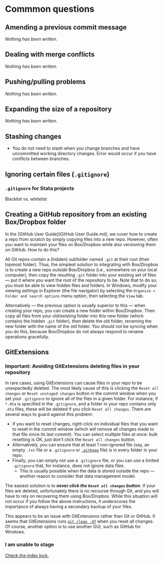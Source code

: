 Commmon questions
=================

Amending a previous commit message
----------------------------------

*Nothing has been written.*

Dealing with merge conflicts
----------------------------

*Nothing has been written.*

Pushing/pulling problems
------------------------

*Nothing has been written.*

Expanding the size of a repository
----------------------------------

*Nothing has been written.*

Stashing changes
----------------

- You do not need to stash when you change branches and have uncommitted working directory changes. Error would occur if you have conflicts between branches.

Ignoring certain files (`.gitignore`)
-------------------------------------

### `.gitignore` for Stata projects

Blacklist vs. whitelist

Creating a GitHub repository from an existing Box/Dropbox folder
----------------------------------------------------------------

In the [GitHub User Guide](GitHub User Guide.md), we cover how to create a repo from scratch by simply copying files into a new repo. However, often you want to maintain your files on Box/Dropbox while also versioning them on GitHub. How to do this?

All Git repos contain a (hidden) subfolder named `.git` at their root (their topmost folder). Thus, the simplest solution to integrating with Box/Dropbox is to create a new repo outside Box/Dropbox (i.e., somewhere on your local computer), then copy the resulting `.git` folder into your existing set of files &mdash; put it where you want the root of the repository to be. Note that to do so, you must be able to view hidden files and folders. In Windows, modify your viewing settings in Explorer (the file navigator) by selecting the `Organize > Folder and search options` menu option, then selecting the `View` tab.

Alternatively &mdash; the previous option is usually superior to this &mdash; when creating your repo, you can create a new folder within Box/Dropbox. Then copy all files from your old/existing folder into this new folder (which contains the hidden `.git` folder), then delete the old folder, renaming the new folder with the name of the old folder. You should not be syncing when you do this, because Box/Dropbox do not always respond to rename operations gracefully.

GitExtensions
-------------

### Important: Avoiding GitExtensions deleting files in your repository

In rare cases, using GitExtensions can cause files in your repo to be unexpectedly deleted. The most likely cause of this is clicking the `Reset all changes` or `Reset unstaged changes` button in the commit window when you set your `.gitignore` to ignore all of the files in a given folder. For instance, if `*.dta` is specified in the `.gitignore`, and a folder in your repo contains only `.dta` files, these will be deleted if you click `Reset all changes`. There are several ways to guard against this problem:

- If you want to reset changes, right-click on individual files that you want to reset in the
commit window (which will remove all changes made to that file since its last commit). You can select multiple files at once: bulk resetting is OK, just don't click the `Reset all changes` button.
- Alternatively, you can ensure that at least 1 non-ignored file (say, an empty `.txt` file or a `.gitignore` or [`.gitkeep`](http://stackoverflow.com/questions/7229885/what-are-the-differences-between-gitignore-and-gitkeep) file) is in
every folder in your repo.
- Finally, you can simply not use a `.gitignore` file, or you can use a limited `.gitignore` that, for instance, does not ignore data files.
  - This is usually possible when the data is stored outside the repo &mdash; another reason to consider that data management model.

The easiest solution is to ***never click the `Reset all changes` button***. If your files are deleted, unfortunately there is no recourse through Git, and you will have to rely on recovering them using Box/Dropbox. While this situation will not occur if you follow the above instructions, it underscores the importance of always having a secondary backup of your files.

This appears to be an issue with GitExtensions rather than Git or GitHub. It seems that GitExtensions runs [`git clean -df`](http://git-scm.com/docs/git-clean) when you reset all changes. Of course, another option is to use another GUI, such as GitHub for Windows.

### I am unable to stage

[Check the index lock.](https://github.com/gitextensions/gitextensions/issues/2588)
